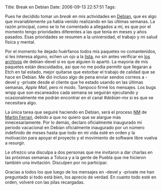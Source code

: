Title: Break en Debian
Date: 2006-09-13 22:57:51
Tags: 

<p>Pues he decidido tomar un <em>break</em> en mis actividades en <a target="_blank" href="http://www.debian.org">Debian</a>, que es algo que invariablemente ya había venido realizando en las últimas semanas. La razón principal, como se lo he comentado a allegados a mí, es que por el momento tengo prioridades diferentes a las que tenía en meses y años pasados. Esas prioridades se resumen a la universidad, el trabajo y mi salud física y mental.</p>

<p>Por el momento he dejado huérfanos todos mis paquetes no comantenidos, si les interesa alguno, echen un ojo a la <a target="_blank" href="http://qa.debian.org/developer.php?login=damog&amp;comaint=no">lista</a>, no sin antes verificar en <a target="_blank" href="http://lists.debian.org/debian-devel/2006/09/msg00330.html">los archivos</a> de debian-devel si es que alguien lo apartó. La mayoría de mis paquetes están descuidados, así que no me podía permitir que llegaran a Etch en tal estado, mejor quitarse que estorbar el trabajo de calidad que se hace en Debian. Me dió incluso algo de pena enviar sendos correos a -devel y -private desde el cliente que he estado usando en las últimas semanas, <em>Apple Mail</em>, pero ni modo. Tampoco firmé los mensajes. Los bugs wnpp que son escaneados cada semana se seguirán ejecutando y ocasionalmente me podrán encontrar en el canal <em>#debian-mx</em> si es que se necesitara algo.</p>

<p>La única tarea que seguiré haciendo en Debian, será el proceso <a target="_blank" href="http://nm.debian.org">NM</a> de <a target="_blank" href="https://nm.debian.org/nmstatus.php?email=martin.ferrari%40gmail.com">Martín Ferrari</a>, debido a que no quiero que se alargue más innecesariamente. Por lo demás, declaro oficialmente inaugurado mi periodo vacacional en Debian oficialmente inaugurado por un número indefinido de meses hasta que todo en mi vida esté en orden y la motivación para apoyar el proyecto y el movimiento de software libre vuelva a resurgir.</p>

<p>Le ofrezco una disculpa a dos personas que me invitaron a dar charlas en las próximas semanas a Toluca y a la gente de Puebla que me hicieron también una invitación. Disculpen por no participar.</p>

<p>Gracias a todos los que luego de los mensajes en -devel y -private me han preguntado si todo está bien, los aprecio de verdad. En cuanto todo esté en orden, volveré con las pilas recargadas.</p>
